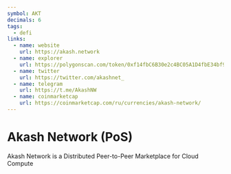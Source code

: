 ```yaml
---
symbol: AKT
decimals: 6
tags:
  - defi
links:
  - name: website
    url: https://akash.network
  - name: explorer
    url: https://polygonscan.com/token/0xf14fbC6B30e2c4BC05A1D4fbE34bf9f14313309D
  - name: twitter
    url: https://twitter.com/akashnet_
  - name: telegram
    url: https://t.me/AkashNW
  - name: coinmarketcap
    url: https://coinmarketcap.com/ru/currencies/akash-network/
---
```


# Akash Network (PoS)

Akash Network is a Distributed Peer-to-Peer Marketplace for Cloud Compute
